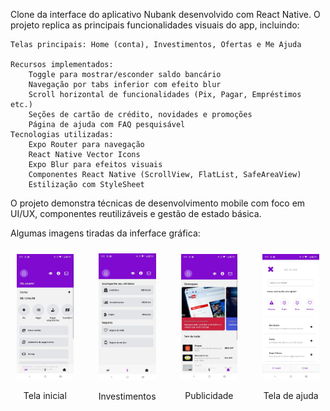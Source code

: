 Clone da interface do aplicativo Nubank desenvolvido com React Native. O projeto replica as principais funcionalidades visuais do app, incluindo:

    Telas principais: Home (conta), Investimentos, Ofertas e Me Ajuda
    
    Recursos implementados:
        Toggle para mostrar/esconder saldo bancário
        Navegação por tabs inferior com efeito blur
        Scroll horizontal de funcionalidades (Pix, Pagar, Empréstimos etc.)
        Seções de cartão de crédito, novidades e promoções
        Página de ajuda com FAQ pesquisável
    Tecnologias utilizadas:
        Expo Router para navegação
        React Native Vector Icons
        Expo Blur para efeitos visuais
        Componentes React Native (ScrollView, FlatList, SafeAreaView)
        Estilização com StyleSheet
        
O projeto demonstra técnicas de desenvolvimento mobile com foco em UI/UX, componentes reutilizáveis e gestão de estado básica.

Algumas imagens tiradas da inferface gráfica:

<div align="center">
  <div style="display: flex; flex-direction: row; justify-content: center; align-items: center; gap: 40px; flex-wrap: nowrap; overflow-x: auto; padding: 10px;">
    <div style="text-align: center;">
      <img src="./preview/IMG-20250615-WA0023.jpg" alt="Tela inicial" width="200px" />
      <p>Tela inicial</p>
    </div>
    <div style="text-align: center;">
      <img src="./preview/IMG-20250615-WA0024.jpg" alt="Tela investimentos" width="200px" />
      <p>Investimentos</p>
    </div>
    <div style="text-align: center;">
      <img src="./preview/IMG-20250615-WA0025.jpg" alt="Tela publicidade" width="200px" />
      <p>Publicidade</p>
    </div>
    <div style="text-align: center;">
      <img src="./preview/IMG-20250615-WA0022.jpg" alt="Tela ajuda" width="200px" />
      <p>Tela de ajuda</p>
    </div>
  </div>
</div>



